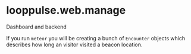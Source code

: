looppulse.web.manage
====================

Dashboard and backend

If you run `meteor` you will be creating a bunch of `Encounter` objects which describes how long an visitor visited a beacon location.
